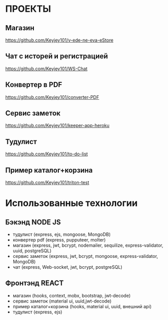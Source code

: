 # ПРОЕКТЫ #

## Магазин ##
https://github.com/Keyjey101/v-ede-ne-eva-eStore
## Чат с исторей и регистрацией ##
https://github.com/Keyjey101/WS-Chat
## Конвертер в PDF ##
https://github.com/Keyjey101/converter-PDF
## Сервис заметок ##
https://github.com/Keyjey101/keeper-app-heroku
## Тудулист ##
https://github.com/Keyjey101/to-do-list
## Пример каталог+корзина ##
https://github.com/Keyjey101/triton-test

# Использованные технологии #

## Бэкэнд NODE JS ##
* тудулист (express, ejs, mongoose, MongoDB)
* конвертер pdf (express, pupputeer, molter)
* магазин (express, jwt, bcrypt, nodemailer, sequilize, express-validator, uuid, postgreSQL)
* сервис заметок (express, jwt, bcrypt, mongoose, express-validator, MongoDB)
* чат (express, Web-socket, jwt, bcrypt, postgreSQL)

## Фронтэнд REACT ##
* магазин (hooks, context, mobx, bootstrap, jwt-decode) 
* сервис заметок (material ui, uuid,jwt-decode)
* пример каталог+корзина (hooks, material ui, uuid, внешний api)
* тудулист (express, ejs)
